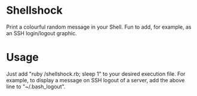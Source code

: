 Shellshock
==========
Print a colourful random message in your Shell. Fun to add, for example, as an SSH login/logout graphic.

Usage
=====
Just add "ruby <location>/shellshock.rb; sleep 1" to your desired execution file. For example, to display a message on
SSH logout of a server, add the above line to "~/.bash_logout".
